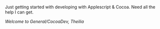 

Just getting started with developing with Applescript & Cocoa.  Need all the help I can get.

*Welcome to General/CocoaDev, Theilia*
